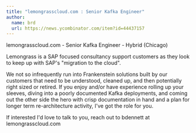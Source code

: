 ```yaml
---
title: "lemongrasscloud.com : Senior Kafka Engineer"
author:
  name: brd
  url: https://news.ycombinator.com/item?id=44437157
---
```

lemongrasscloud.com - Senior Kafka Engineer - Hybrid (Chicago)

Lemongrass is a SAP focused consultancy support customers as they look to keep up with SAP&#x27;s &quot;migration to the cloud&quot;.

We not so infrequently run into Frankenstein solutions built by our customers that need to be understood, cleaned up, and then potentially right sized or retired. If you enjoy and&#x2F;or have experience rolling up your sleeves, diving into a poorly documented Kafka deployments, and coming out the other side the hero with crisp documentation in hand and a plan for longer term re-architecture activity, I&#x27;ve got the role for you.

If interested I&#x27;d love to talk to you, reach out to bdennett at lemongrasscloud.com
<JobApplication />
